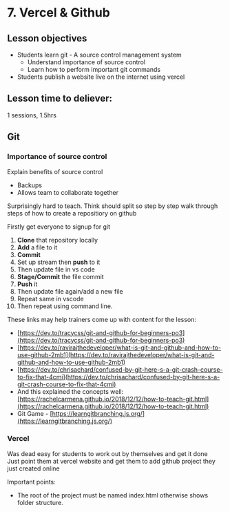 # 7. Vercel & Github

## Lesson objectives

* Students learn git - A source control management system
  * Understand importance of source control
  * Learn how to perform important git commands
* Students publish a website live on the internet using vercel

## Lesson time to deliever:

1 sessions, 1.5hrs

## Git

### Importance of source control

Explain benefits of source control

* Backups
* Allows team to collaborate together



Surprisingly hard to teach. Think should split so step by step walk through steps of how to create a repositiory on github

Firstly get everyone to signup for git

1. **Clone** that repository locally
2. **Add** a file to it
3. **Commit** 
4. Set up stream then **push** to it
5. Then update file in vs code
6. **Stage/Commit** the file commit
7. **Push** it
8. Then update file again/add a new file
9. Repeat same in vscode
10. Then repeat using command line.

These links may help trainers come up with content for the lesson:

* [https://dev.to/tracycss/git-and-github-for-beginners-po3](https://dev.to/tracycss/git-and-github-for-beginners-po3)
* [https://dev.to/ravirajthedeveloper/what-is-git-and-github-and-how-to-use-github-2mb1](https://dev.to/ravirajthedeveloper/what-is-git-and-github-and-how-to-use-github-2mb1)
* [https://dev.to/chrisachard/confused-by-git-here-s-a-git-crash-course-to-fix-that-4cmi](https://dev.to/chrisachard/confused-by-git-here-s-a-git-crash-course-to-fix-that-4cmi)
* And this explained the concepts well: [https://rachelcarmena.github.io/2018/12/12/how-to-teach-git.html](https://rachelcarmena.github.io/2018/12/12/how-to-teach-git.html)
*  Git Game - [https://learngitbranching.js.org/](https://learngitbranching.js.org/)

### Vercel

Was dead easy for students to work out by themselves and get it done  
Just point them at vercel website and get them to add github project they just created online

Important points:

* The root of the project must be named index.html otherwise shows folder structure.





